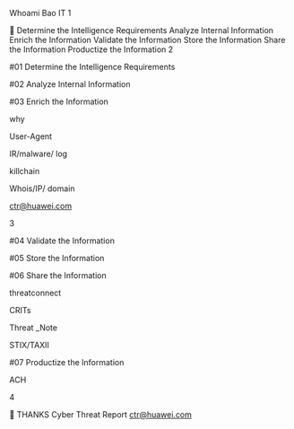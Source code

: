 Whoami
Bao IT 
1


Determine the Intelligence Requirements
Analyze Internal Information
Enrich the Information Validate the Information Store the Information Share the Information Productize the Information
2



#01 Determine the Intelligence Requirements

#02 Analyze Internal Information

#03 Enrich the Information


why



User-Agent

IR/malware/
log

 killchain



Whois/IP/ domain

ctr@huawei.com

3



#04 Validate the Information

#05 Store the Information

#06 Share the Information




threatconnect

CRITs

Threat _Note

STIX/TAXII

#07 Productize the Information

ACH

 



4

 
THANKS
Cyber Threat Report ctr@huawei.com

